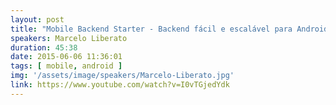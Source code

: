 ```yaml
---
layout: post
title: "Mobile Backend Starter - Backend fácil e escalável para Android e iOS"
speakers: Marcelo Liberato
duration: 45:38
date: 2015-06-06 11:36:01
tags: [ mobile, android ]
img: '/assets/image/speakers/Marcelo-Liberato.jpg'
link: https://www.youtube.com/watch?v=I0vTGjedYdk
---
```

